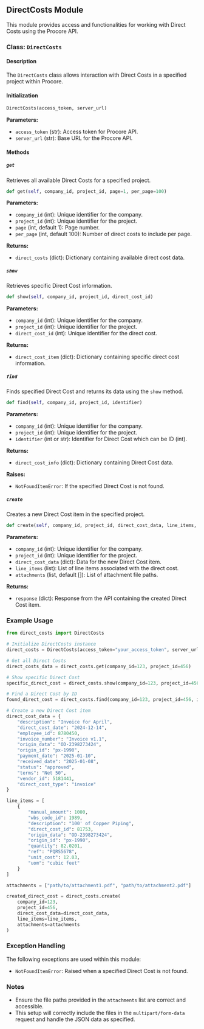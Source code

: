 ## DirectCosts Module

This module provides access and functionalities for working with Direct Costs using the Procore API.

### Class: `DirectCosts`

#### Description

The `DirectCosts` class allows interaction with Direct Costs in a specified project within Procore.

#### Initialization

```python
DirectCosts(access_token, server_url)
```

**Parameters:**
- `access_token` (str): Access token for Procore API.
- `server_url` (str): Base URL for the Procore API.

#### Methods

##### `get`

Retrieves all available Direct Costs for a specified project.

```python
def get(self, company_id, project_id, page=1, per_page=100)
```

**Parameters:**
- `company_id` (int): Unique identifier for the company.
- `project_id` (int): Unique identifier for the project.
- `page` (int, default 1): Page number.
- `per_page` (int, default 100): Number of direct costs to include per page.

**Returns:**
- `direct_costs` (dict): Dictionary containing available direct cost data.

##### `show`

Retrieves specific Direct Cost information.

```python
def show(self, company_id, project_id, direct_cost_id)
```

**Parameters:**
- `company_id` (int): Unique identifier for the company.
- `project_id` (int): Unique identifier for the project.
- `direct_cost_id` (int): Unique identifier for the direct cost.

**Returns:**
- `direct_cost_item` (dict): Dictionary containing specific direct cost information.

##### `find`

Finds specified Direct Cost and returns its data using the `show` method.

```python
def find(self, company_id, project_id, identifier)
```

**Parameters:**
- `company_id` (int): Unique identifier for the company.
- `project_id` (int): Unique identifier for the project.
- `identifier` (int or str): Identifier for Direct Cost which can be ID (int).

**Returns:**
- `direct_cost_info` (dict): Dictionary containing Direct Cost data.

**Raises:**
- `NotFoundItemError`: If the specified Direct Cost is not found.

##### `create`

Creates a new Direct Cost item in the specified project.

```python
def create(self, company_id, project_id, direct_cost_data, line_items, attachments=[])
```

**Parameters:**
- `company_id` (int): Unique identifier for the company.
- `project_id` (int): Unique identifier for the project.
- `direct_cost_data` (dict): Data for the new Direct Cost item.
- `line_items` (list): List of line items associated with the direct cost.
- `attachments` (list, default []): List of attachment file paths.

**Returns:**
- `response` (dict): Response from the API containing the created Direct Cost item.

### Example Usage

```python
from direct_costs import DirectCosts

# Initialize DirectCosts instance
direct_costs = DirectCosts(access_token="your_access_token", server_url="https://api.procore.com")

# Get all Direct Costs
direct_costs_data = direct_costs.get(company_id=123, project_id=456)

# Show specific Direct Cost
specific_direct_cost = direct_costs.show(company_id=123, project_id=456, direct_cost_id=789)

# Find a Direct Cost by ID
found_direct_cost = direct_costs.find(company_id=123, project_id=456, identifier=789)

# Create a new Direct Cost item
direct_cost_data = {
    "description": "Invoice for April",
    "direct_cost_date": "2024-12-14",
    "employee_id": 8780450,
    "invoice_number": "Invoice v1.1",
    "origin_data": "OD-2398273424",
    "origin_id": "px-1990",
    "payment_date": "2025-01-10",
    "received_date": "2025-01-08",
    "status": "approved",
    "terms": "Net 50",
    "vendor_id": 5181441,
    "direct_cost_type": "invoice"
}

line_items = [
    {
        "manual_amount": 1000,
        "wbs_code_id": 1989,
        "description": "100' of Copper Piping",
        "direct_cost_id": 81753,
        "origin_data": "OD-2398273424",
        "origin_id": "px-1990",
        "quantity": 82.0201,
        "ref": "PQRS5678",
        "unit_cost": 12.03,
        "uom": "cubic feet"
    }
]

attachments = ["path/to/attachment1.pdf", "path/to/attachment2.pdf"]

created_direct_cost = direct_costs.create(
    company_id=123,
    project_id=456,
    direct_cost_data=direct_cost_data,
    line_items=line_items,
    attachments=attachments
)
```

### Exception Handling

The following exceptions are used within this module:

- `NotFoundItemError`: Raised when a specified Direct Cost is not found.

### Notes

- Ensure the file paths provided in the `attachments` list are correct and accessible.
- This setup will correctly include the files in the `multipart/form-data` request and handle the JSON data as specified.